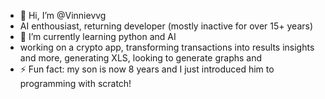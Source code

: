 - 👋 Hi, I’m @Vinnievvg
-  AI enthousiast, returning developer (mostly inactive for over 15+ years)
- 🌱 I’m currently learning python and AI
- working on a crypto app, transforming transactions into results insights and more, generating XLS, looking to generate graphs and 
- ⚡ Fun fact: my son is now 8 years and I just introduced him to programming with scratch!

<!---
new to github, lets see!
--->
